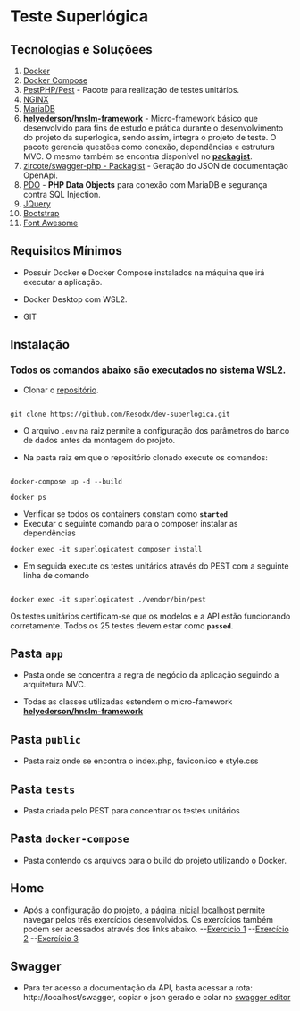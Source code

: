 # Teste Superlógica

## Tecnologias e Soluçõees

1. [Docker](https://www.docker.com/)
2. [Docker Compose](https://docs.docker.com/compose/)
3. [PestPHP/Pest](https://pestphp.com/docs/pest/) - Pacote para realização de testes unitários.
4. [NGINX](https://www.nginx.com/)
5. [MariaDB](https://mariadb.org/)
6. [**helyederson/hnslm-framework**](https://github.com/Resodx/hnslm-framework) - Micro-framework básico que desenvolvido para fins de estudo e prática durante o desenvolvimento do projeto da superlogica, sendo assim, integra o projeto de teste. O pacote gerencia questões como conexão, dependências e estrutura MVC. O mesmo também se encontra disponível no [**packagist**](https://packagist.org/packages/helyederson/hnslm-framework).
7. [zircote/swagger-php - Packagist](https://packagist.org/packages/zircote/swagger-php) - Geração do JSON de documentação OpenApi.
8. [PDO](https://www.php.net/manual/en/book.pdo.php) - **PHP Data Objects** para conexão com MariaDB e segurança contra SQL Injection.
9. [JQuery](https://jquery.com/)
10. [Bootstrap](https://getbootstrap.com/)
11. [Font Awesome](https://fontawesome.com/)
 
## Requisitos Mí­nimos

- Possuir Docker e Docker Compose instalados na máquina que irá executar a aplicação.

- Docker Desktop com WSL2.

- GIT

## Instalação

### Todos os comandos abaixo são executados no sistema WSL2.

- Clonar o [repositório](https://github.com/Resodx/dev-superlogica.git).

```

git clone https://github.com/Resodx/dev-superlogica.git

```

- O arquivo `.env` na raiz permite a configuração dos parâmetros do banco de dados antes da montagem do projeto.

- Na pasta raiz em que o repositório clonado execute os comandos:

```

docker-compose up -d --build

docker ps

```

- Verificar se todos os containers constam como **`started`**
- Executar o seguinte comando para o composer instalar as dependências

```
docker exec -it superlogicatest composer install
```

- Em seguida execute os testes unitários através do PEST com a seguinte linha de comando

```

docker exec -it superlogicatest ./vendor/bin/pest

```
Os testes unitários certificam-se que os modelos e a API estão funcionando corretamente. Todos os 25 testes devem estar como **`passed`**.

## Pasta `app`

- Pasta onde se concentra a regra de negócio da aplicação seguindo a arquitetura MVC.

- Todas as classes utilizadas estendem o micro-famework [**helyederson/hnslm-framework**](https://github.com/Resodx/hnslm-framework)

## Pasta `public`
- Pasta raiz onde se encontra o index.php, favicon.ico e style.css

## Pasta `tests`

- Pasta criada pelo PEST para concentrar os testes unitários

## Pasta `docker-compose`

- Pasta contendo os arquivos para o build do projeto utilizando o Docker.

## Home

- Após a configuração do projeto, a [página inicial localhost](http://localhost/) permite navegar pelos três exercícios desenvolvidos. Os exercícios também podem ser acessados através dos links abaixo.
--[Exercício 1](http://localhost/ex1)
--[Exercício 2](http://localhost/ex2)
--[Exercício 3](http://localhost/ex3)


## Swagger

- Para ter acesso a documentação da API, basta acessar a rota: http://localhost/swagger, copiar o json gerado e colar no [swagger editor](https://editor.swagger.io/)